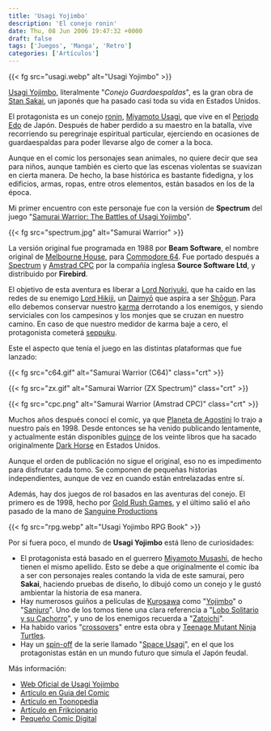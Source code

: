 ```yaml
---
title: 'Usagi Yojimbo'
description: 'El conejo ronin'
date: Thu, 08 Jun 2006 19:47:32 +0000
draft: false
tags: ['Juegos', 'Manga', 'Retro']
categories: ['Artículos']
---
```


{{< fg src="usagi.webp" alt="Usagi Yojimbo" >}}

[Usagi Yojimbo](http://en.wikipedia.org/wiki/Usagi_Yojimbo), literalmente "_Conejo Guardaespaldas_", es la gran obra de [Stan Sakai](http://en.wikipedia.org/wiki/Stan_Sakai), un japonés que ha pasado casi toda su vida en Estados Unidos.

El protagonista es un conejo [ronin](http://es.wikipedia.org/wiki/Ronin), [Miyamoto Usagi](http://en.wikipedia.org/wiki/Miyamoto_Usagi), que vive en el [Periodo Edo](http://en.wikipedia.org/wiki/Edo_period) de Japón. Después de haber perdido a su maestro en la batalla, vive recorriendo su peregrinaje espiritual particular, ejerciendo en ocasiones de guardaespaldas para poder llevarse algo de comer a la boca.

Aunque en el comic los personajes sean animales, no quiere decir que sea para niños, aunque también es cierto que las escenas violentas se suavizan en cierta manera. De hecho, la base histórica es bastante fidedigna, y los edificios, armas, ropas, entre otros elementos, están basados en los de la época.

Mi primer encuentro con este personaje fue con la versión de **Spectrum** del juego "[Samurai Warrior: The Battles of Usagi Yojimbo](http://en.wikipedia.org/wiki/Samurai_Warrior:_The_Battles_of_Usagi_Yojimbo)".

{{< fg src="spectrum.jpg" alt="Samurai Warrior" >}}

La versión original fue programada en 1988 por **Beam Software**, el nombre original de [Melbourne House](http://en.wikipedia.org/wiki/Melbourne_House), para [Commodore 64](http://www.lemon64.com/games/details.php?ID=2767). Fue portado después a [Spectrum](http://www.worldofspectrum.org/infoseek.cgi?regexp=^Samurai+Warrior$&pub=^Firebird+Software+Ltd$) y [Amstrad CPC](http://www.cpczone.net/index.php?game=2017) por la compañía inglesa **Source Software Ltd**, y distribuido por **Firebird**.

El objetivo de esta aventura es liberar a [Lord Noriyuki](http://en.wikipedia.org/wiki/Lord_Noriyuki), que ha caído en las redes de su enemigo [Lord Hikiji](http://en.wikipedia.org/wiki/List_of_minor_Usagi_Yojimbo_characters), un [Daimyō](http://es.wikipedia.org/wiki/Daimyo) que aspira a ser [Shōgun](http://es.wikipedia.org/wiki/Shogun). Para ello debemos conservar nuestro [karma](http://es.wikipedia.org/wiki/Karma) derrotando a los enemigos, y siendo serviciales con los campesinos y los monjes que se cruzan en nuestro camino. En caso de que nuestro medidor de karma baje a cero, el protagonista cometerá [seppuku](http://es.wikipedia.org/wiki/Seppuku).

Este el aspecto que tenía el juego en las distintas plataformas que fue lanzado:

{{< fg src="c64.gif" alt="Samurai Warrior (C64)" class="crt" >}}

{{< fg src="zx.gif" alt="Samurai Warrior (ZX Spectrum)" class="crt" >}}

{{< fg src="cpc.png" alt="Samurai Warrior (Amstrad CPC)" class="crt" >}}

Muchos años después conocí el comic, ya que [Planeta de Agostini](http://www.planetadeagostini.es/index.php) lo trajo a nuestro país en 1998. Desde entonces se ha venido publicando lentamente, y actualmente están disponibles [quince](http://www1.dreamers.com/comic/Planeta/WorldComics/DarkHorse/USAGI_YOJIMBO/) de los veinte libros que ha sacado originalmente [Dark Horse](http://www.darkhorse.com/zones/usagi/index.php) en Estados Unidos.

Aunque el orden de publicación no sigue el original, eso no es impedimento para disfrutar cada tomo. Se componen de pequeñas historias independientes, aunque de vez en cuando están entrelazadas entre sí.

Además, hay dos juegos de rol basados en las aventuras del conejo. El primero es de 1998, hecho por [Gold Rush Games](http://www.goldrushgames.com/uy.html), y el último salió el año pasado de la mano de [Sanguine Productions](http://www.sanguine.com/Usagi/index.shtml)

{{< fg src="rpg.webp" alt="Usagi Yojimbo RPG Book" >}}

Por si fuera poco, el mundo de **Usagi Yojimbo** está lleno de curiosidades:

*   El protagonista está basado en el guerrero [Miyamoto Musashi](http://en.wikipedia.org/wiki/Miyamoto_Musashi), de hecho tienen el mismo apellido. Esto se debe a que originalmente el comic iba a ser con personajes reales contando la vida de este samurai, pero **Sakai**, haciendo pruebas de diseño, lo dibujó como un conejo y le gustó ambientar la historia de esa manera.
*   Hay numerosos guiños a películas de [Kurosawa](http://en.wikipedia.org/wiki/Akira_Kurosawa) como "[Yojimbo](http://en.wikipedia.org/wiki/Yojimbo_%28film%29)" o "[Sanjuro](http://en.wikipedia.org/wiki/Sanjuro)". Uno de los tomos tiene una clara referencia a "[Lobo Solitario y su Cachorro](http://kirai.bitacoras.com/kozure-okami-%E5%AD%90%E9%80%A3%E3%82%8C%E7%8B%BC/)", y uno de los enemigos recuerda a "[Zatoichi](http://en.wikipedia.org/wiki/Zatoichi)".
*   Ha habido varios "[crossovers](http://en.wikipedia.org/wiki/Fictional_crossover)" entre esta obra y [Teenage Mutant Ninja Turtles](/teenage-mutant-ninja-turtles/).
*   Hay un [spin-off](http://en.wikipedia.org/wiki/Spin_off) de la serie llamado "[Space Usagi](http://www.usagiyojimbo.com/spaceusagi.html)", en el que los protagonistas están en un mundo futuro que simula el Japón feudal.

Más información:

*   [Web Oficial de Usagi Yojimbo](http://www.usagiyojimbo.com/)
*   [Artículo en Guia del Comic](http://www.guiadelcomic.com/comics/usagi_yojimbo.htm)
*   [Artículo en Toonopedia](http://www.toonopedia.com/usagi.htm)
*   [Artículo en Frikcionario](http://frikcionario.daegon.net/archives/5)
*   [Pequeño Comic Digital](http://www.darkhorse.com/downloads.php?did=310&part=1)